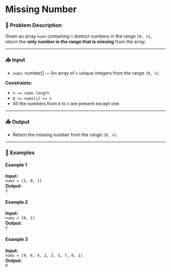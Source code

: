# Missing Number

### 📝 Problem Description

Given an array `nums` containing `n` distinct numbers in the range `[0, n]`,  
return the **only number in the range that is missing** from the array.

---

### 📥 Input

-   `nums`: number[] — An array of `n` unique integers from the range `[0, n]`

**Constraints:**

-   `n == nums.length`
-   `0 <= nums[i] <= n`
-   All the numbers from `0` to `n` are present except one

---

### 📤 Output

-   Return the missing number from the range `[0, n]`.

---

### 🔁 Examples

#### Example 1

**Input:**  
`nums = [3, 0, 1]`  
**Output:**  
`2`

#### Example 2

**Input:**  
`nums = [0, 1]`  
**Output:**  
`2`

#### Example 3

**Input:**  
`nums = [9, 6, 4, 2, 3, 5, 7, 0, 1]`  
**Output:**  
`8`
